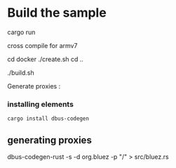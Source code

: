 
Build the sample
================


  cargo run

cross compile for armv7

  cd docker
  ./create.sh
  cd ..

  ./build.sh


Generate proxies :


### installing elements
    cargo install dbus-codegen

## generating proxies

dbus-codegen-rust -s -d org.bluez -p "/" > src/bluez.rs